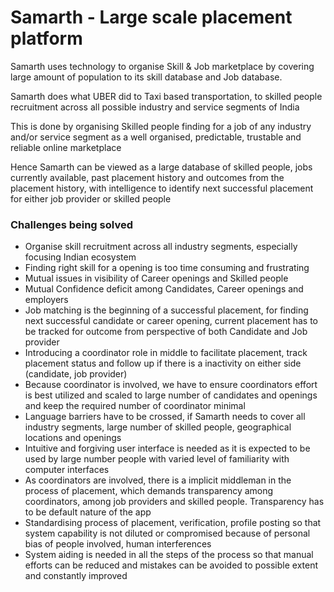 # Samarth - Large scale placement platform
Samarth uses technology to organise Skill & Job marketplace by covering large amount of population to its skill database and Job database. 

Samarth does what UBER did to Taxi based transportation, to skilled people recruitment across all possible industry and service segments of India

This is done by organising Skilled people finding for a job of any industry and/or service segment as a well organised, predictable, trustable and reliable online marketplace 

Hence Samarth can be viewed as a large database of skilled people, jobs currently available, past placement history and outcomes from the placement history, with intelligence to identify next successful placement for either job provider or skilled people

### Challenges being solved
- Organise skill recruitment across all industry segments, especially focusing Indian ecosystem
- Finding right skill for a opening is too time consuming and frustrating
- Mutual issues in visibility of Career openings and Skilled people
- Mutual Confidence deficit among Candidates, Career openings and employers
- Job matching is the beginning of a successful placement, for finding next successful candidate or career opening, current placement has to be tracked for outcome from perspective of both Candidate and Job provider 
- Introducing a coordinator role in middle to facilitate placement, track placement status and follow up if there is a inactivity on either side (candidate, job provider)
- Because coordinator is involved, we have to ensure coordinators effort is best utilized and scaled to large number of candidates and openings and keep the required number of coordinator minimal
- Language barriers have to be crossed, if Samarth needs to cover all industry segments, large number of skilled people, geographical locations and openings
- Intuitive and forgiving user interface is needed as it is expected to be used by large number people with varied level of familiarity with computer interfaces
- As coordinators are involved, there is a implicit middleman in the process of placement, which demands transparency among coordinators, among job providers and skilled people. Transparency has to be default nature of the app
- Standardising process of placement, verification, profile posting so that system capability is not diluted or compromised because of personal bias of people involved, human interferences 
- System aiding is needed in all the steps of the process so that manual efforts can be reduced and mistakes can be avoided to possible extent and constantly improved 

